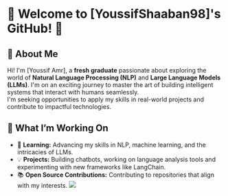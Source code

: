 # 🌟 Welcome to [YoussifShaaban98]'s GitHub! 🌟

## 👋 About Me  
Hi! I'm [Youssif Amr], a **fresh graduate** passionate about exploring the world of **Natural Language Processing (NLP)** and **Large Language Models (LLMs)**. I'm on an exciting journey to master the art of building intelligent systems that interact with humans seamlessly.  
I'm seeking opportunities to apply my skills in real-world projects and contribute to impactful technologies.

## 🚀 What I’m Working On  
- 🌱 **Learning:** Advancing my skills in NLP, machine learning, and the intricacies of LLMs.  
- 💡 **Projects:** Building chatbots, working on language analysis tools and experimenting with new frameworks like LangChain.  
- 📚 **Open Source Contributions:** Contributing to repositories that align with my interests.
[![](https://visitcount.itsvg.in/api?id=YoussifShaaban98&label=Profile%20Views&color=12&icon=6&pretty=true)](https://visitcount.itsvg.in)
